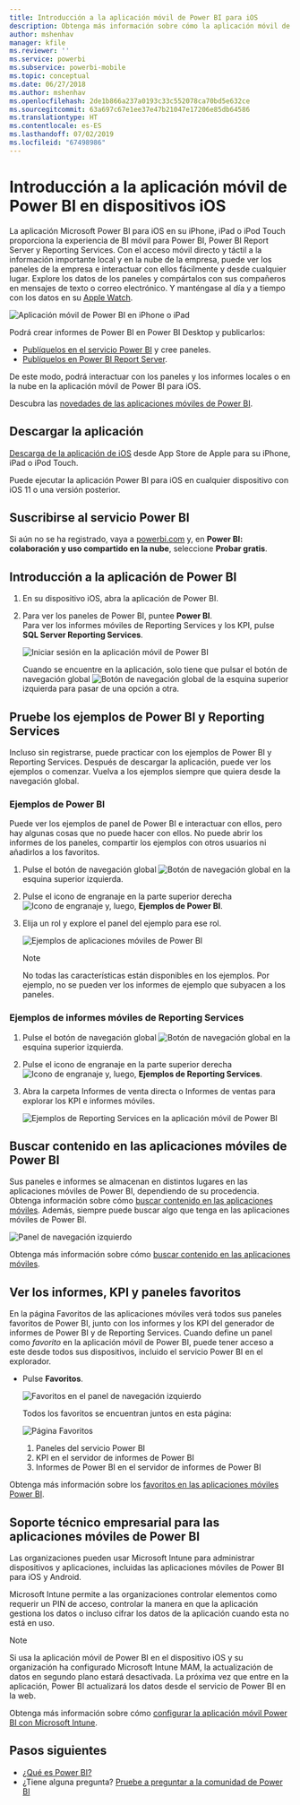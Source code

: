 ```yaml
---
title: Introducción a la aplicación móvil de Power BI para iOS
description: Obtenga más información sobre cómo la aplicación móvil de Microsoft Power BI para iOS le permite llevar Power BI en el bolsillo y le proporciona acceso móvil a información empresarial tanto de forma local como en la nube.
author: mshenhav
manager: kfile
ms.reviewer: ''
ms.service: powerbi
ms.subservice: powerbi-mobile
ms.topic: conceptual
ms.date: 06/27/2018
ms.author: mshenhav
ms.openlocfilehash: 2de1b866a237a0193c33c552078ca70bd5e632ce
ms.sourcegitcommit: 63a697c67e1ee37e47b21047e17206e85db64586
ms.translationtype: HT
ms.contentlocale: es-ES
ms.lasthandoff: 07/02/2019
ms.locfileid: "67498986"
---
```

# <a name="get-started-with-the-power-bi-mobile-app-on-ios-devices"></a>Introducción a la aplicación móvil de Power BI en dispositivos iOS
La aplicación Microsoft Power BI para iOS en su iPhone, iPad o iPod Touch proporciona la experiencia de BI móvil para Power BI, Power BI Report Server y Reporting Services. Con el acceso móvil directo y táctil a la información importante local y en la nube de la empresa, puede ver los paneles de la empresa e interactuar con ellos fácilmente y desde cualquier lugar. Explore los datos de los paneles y compártalos con sus compañeros en mensajes de texto o correo electrónico. Y manténgase al día y a tiempo con los datos en su [Apple Watch](mobile-apple-watch.md).  

![Aplicación móvil de Power BI en iPhone o iPad](./media/mobile-iphone-app-get-started/pbi_ipad_iphonedevices.png)

Podrá crear informes de Power BI en Power BI Desktop y publicarlos:

* [Publíquelos en el servicio Power BI](../../service-get-started.md) y cree paneles.
* [Publíquelos en Power BI Report Server](../../report-server/quickstart-create-powerbi-report.md).

De este modo, podrá interactuar con los paneles y los informes locales o en la nube en la aplicación móvil de Power BI para iOS.

Descubra las [novedades de las aplicaciones móviles de Power BI](mobile-whats-new-in-the-mobile-apps.md).

## <a name="download-the-app"></a>Descargar la aplicación
[Descarga de la aplicación de iOS](http://go.microsoft.com/fwlink/?LinkId=522062 "Descargue la aplicación de iOS") desde App Store de Apple para su iPhone, iPad o iPod Touch.

Puede ejecutar la aplicación Power BI para iOS en cualquier dispositivo con iOS 11 o una versión posterior. 

## <a name="sign-up-for-the-power-bi-service"></a>Suscribirse al servicio Power BI
Si aún no se ha registrado, vaya a [powerbi.com](https://powerbi.microsoft.com/get-started/) y, en **Power BI: colaboración y uso compartido en la nube**, seleccione **Probar gratis**.


## <a name="get-started-with-the-power-bi-app"></a>Introducción a la aplicación de Power BI
1. En su dispositivo iOS, abra la aplicación de Power BI.
2. Para ver los paneles de Power BI, puntee **Power BI**.  
   Para ver los informes móviles de Reporting Services y los KPI, pulse **SQL Server Reporting Services**.
   
   ![Iniciar sesión en la aplicación móvil de Power BI](./media/mobile-iphone-app-get-started/power-bi-connect-to-login.png)
   
   Cuando se encuentre en la aplicación, solo tiene que pulsar el botón de navegación global ![Botón de navegación global](./././media/mobile-iphone-app-get-started/power-bi-iphone-global-nav-button.png) de la esquina superior izquierda para pasar de una opción a otra. 

## <a name="try-the-power-bi-and-reporting-services-samples"></a>Pruebe los ejemplos de Power BI y Reporting Services
Incluso sin registrarse, puede practicar con los ejemplos de Power BI y Reporting Services. Después de descargar la aplicación, puede ver los ejemplos o comenzar. Vuelva a los ejemplos siempre que quiera desde la navegación global.

### <a name="power-bi-samples"></a>Ejemplos de Power BI
Puede ver los ejemplos de panel de Power BI e interactuar con ellos, pero hay algunas cosas que no puede hacer con ellos. No puede abrir los informes de los paneles, compartir los ejemplos con otros usuarios ni añadirlos a los favoritos.

1. Pulse el botón de navegación global ![Botón de navegación global](./././media/mobile-iphone-app-get-started/power-bi-iphone-global-nav-button.png) en la esquina superior izquierda.
2. Pulse el icono de engranaje en la parte superior derecha ![Icono de engranaje](././media/mobile-iphone-app-get-started/power-bi-ios-gear-icon.png) y, luego, **Ejemplos de Power BI**.
3. Elija un rol y explore el panel del ejemplo para ese rol.  
   
   ![Ejemplos de aplicaciones móviles de Power BI](./media/mobile-iphone-app-get-started/power-bi-iphone-powerbi-samples.png)
   
   > [!NOTE]
   > No todas las características están disponibles en los ejemplos. Por ejemplo, no se pueden ver los informes de ejemplo que subyacen a los paneles. 
   > 
   > 

### <a name="reporting-services-mobile-report-samples"></a>Ejemplos de informes móviles de Reporting Services
1. Pulse el botón de navegación global ![Botón de navegación global](./././media/mobile-iphone-app-get-started/power-bi-iphone-global-nav-button.png) en la esquina superior izquierda.
2. Pulse el icono de engranaje en la parte superior derecha ![Icono de engranaje](././media/mobile-iphone-app-get-started/power-bi-ios-gear-icon.png) y, luego, **Ejemplos de Reporting Services**.
3. Abra la carpeta Informes de venta directa o Informes de ventas para explorar los KPI e informes móviles.
   
   ![Ejemplos de Reporting Services en la aplicación móvil de Power BI](./media/mobile-iphone-app-get-started/power-bi-reporting-services-samples.png)

## <a name="find-your-content-in-the-power-bi-mobile-apps"></a>Buscar contenido en las aplicaciones móviles de Power BI
Sus paneles e informes se almacenan en distintos lugares en las aplicaciones móviles de Power BI, dependiendo de su procedencia. Obtenga información sobre cómo [buscar contenido en las aplicaciones móviles](mobile-apps-quickstart-view-dashboard-report.md). Además, siempre puede buscar algo que tenga en las aplicaciones móviles de Power BI. 

![Panel de navegación izquierdo](./media/mobile-iphone-app-get-started/power-bi-iphone-left-nav.png)

Obtenga más información sobre cómo [buscar contenido en las aplicaciones móviles](mobile-apps-quickstart-view-dashboard-report.md).

## <a name="view-your-favorite-dashboards-kpis-and-reports"></a>Ver los informes, KPI y paneles favoritos
En la página Favoritos de las aplicaciones móviles verá todos sus paneles favoritos de Power BI, junto con los informes y los KPI del generador de informes de Power BI y de Reporting Services. Cuando define un panel como *favorito* en la aplicación móvil de Power BI, puede tener acceso a este desde todos sus dispositivos, incluido el servicio Power BI en el explorador. 

* Pulse **Favoritos**.
  
   ![Favoritos en el panel de navegación izquierdo](./media/mobile-iphone-app-get-started/power-bi-iphone-favorites-nav.png)
  
   Todos los favoritos se encuentran juntos en esta página:
  
   ![Página Favoritos](./media/mobile-iphone-app-get-started/power-bi-iphone-faves-report-server-number-callouts.png)
  
  1. Paneles del servicio Power BI
  2. KPI en el servidor de informes de Power BI
  3. Informes de Power BI en el servidor de informes de Power BI

Obtenga más información sobre los [favoritos en las aplicaciones móviles Power BI](mobile-apps-favorites.md).

## <a name="enterprise-support-for-the-power-bi-mobile-apps"></a>Soporte técnico empresarial para las aplicaciones móviles de Power BI
Las organizaciones pueden usar Microsoft Intune para administrar dispositivos y aplicaciones, incluidas las aplicaciones móviles de Power BI para iOS y Android.

Microsoft Intune permite a las organizaciones controlar elementos como requerir un PIN de acceso, controlar la manera en que la aplicación gestiona los datos o incluso cifrar los datos de la aplicación cuando esta no está en uso.

> [!NOTE]
> Si usa la aplicación móvil de Power BI en el dispositivo iOS y su organización ha configurado Microsoft Intune MAM, la actualización de datos en segundo plano estará desactivada. La próxima vez que entre en la aplicación, Power BI actualizará los datos desde el servicio de Power BI en la web.
> 

Obtenga más información sobre cómo [configurar la aplicación móvil Power BI con Microsoft Intune](../../service-admin-mobile-intune.md). 

## <a name="next-steps"></a>Pasos siguientes

* [¿Qué es Power BI?](../../power-bi-overview.md)
* ¿Tiene alguna pregunta? [Pruebe a preguntar a la comunidad de Power BI](http://community.powerbi.com/)


